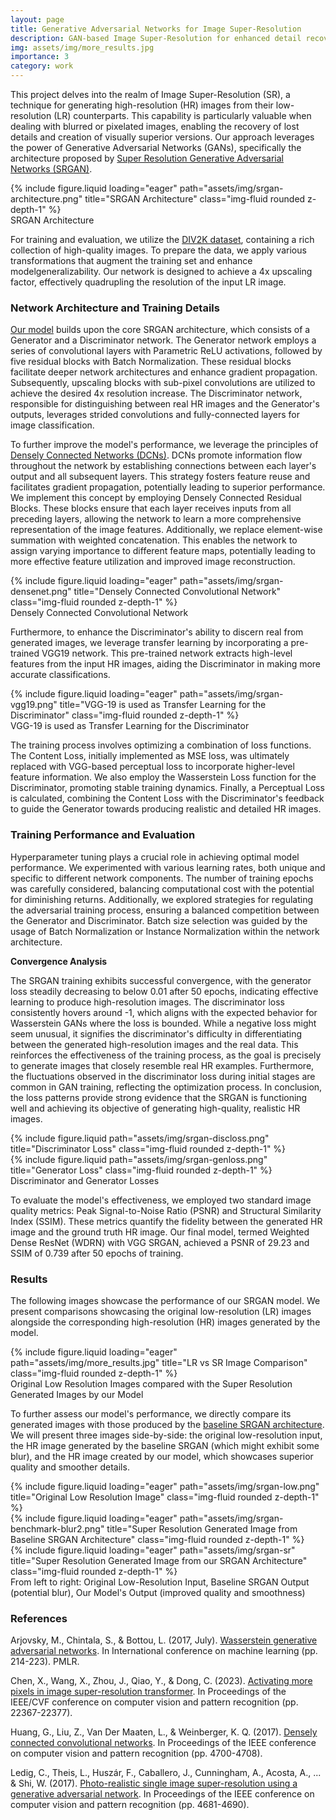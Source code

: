 ```yaml
---
layout: page
title: Generative Adversarial Networks for Image Super-Resolution
description: GAN-based Image Super-Resolution for enhanced detail recovery, achieving  4x upscaling of image resolution while preserving fine details.
img: assets/img/more_results.jpg
importance: 3
category: work
---
```


This project delves into the realm of Image Super-Resolution (SR), a technique for generating high-resolution (HR) images from their low-resolution (LR) counterparts. This capability is particularly valuable when dealing with blurred or pixelated images, enabling the recovery of lost details and creation of visually superior versions. Our approach leverages the power of Generative Adversarial Networks (GANs), specifically the architecture proposed by [Super Resolution Generative Adversarial Networks (SRGAN)](https://arxiv.org/pdf/1609.04802.pdf).

<div class="row">
    <div class="col-sm mt-3 mt-md-0">
        {% include figure.liquid loading="eager" path="assets/img/srgan-architecture.png" title="SRGAN Architecture" class="img-fluid rounded z-depth-1" %}
    </div>
</div>
<div class="caption">
    SRGAN Architecture
</div>

For training and evaluation, we utilize the [DIV2K dataset](https://data.vision.ee.ethz.ch/cvl/DIV2K/), containing a rich collection of high-quality images. To prepare the data, we apply various transformations that augment the training set and enhance modelgeneralizability. Our network is designed to achieve a 4x upscaling factor, effectively quadrupling the resolution of the input LR image.

### Network Architecture and Training Details

[Our model](https://github.com/davidperezcarrasco/SRGAN-for-Image-Super-Resolution) builds upon the core SRGAN architecture, which consists of a Generator and a Discriminator network. The Generator network employs a series of convolutional layers with Parametric ReLU activations, followed by five residual blocks with Batch Normalization. These residual blocks facilitate deeper network architectures and enhance gradient propagation. Subsequently, upscaling blocks with sub-pixel convolutions are utilized to achieve the desired 4x resolution increase. The Discriminator network, responsible for distinguishing between real HR images and the Generator's outputs, leverages strided convolutions and fully-connected layers for image classification.

To further improve the model's performance, we leverage the principles of [Densely Connected Networks (DCNs)](https://arxiv.org/pdf/1608.06993.pdf). DCNs promote information flow throughout the network by establishing connections between each layer's output and all subsequent layers. This strategy fosters feature reuse and facilitates gradient propagation, potentially leading to superior performance. We implement this concept by employing Densely Connected Residual Blocks. These blocks ensure that each layer receives inputs from all preceding layers, allowing the network to learn a more comprehensive representation of the image features. Additionally, we replace element-wise summation with weighted concatenation. This enables the network to assign varying importance to different feature maps, potentially leading to more effective feature utilization and improved image reconstruction.

<div class="row">
    <div class="col-sm mt-3 mt-md-0">
        {% include figure.liquid loading="eager" path="assets/img/srgan-densenet.png" title="Densely Connected Convolutional Network" class="img-fluid rounded z-depth-1" %}
    </div>
</div>
<div class="caption">
    Densely Connected Convolutional Network
</div>

Furthermore, to enhance the Discriminator's ability to discern real from generated images, we leverage transfer learning by incorporating a pre-trained VGG19 network. This pre-trained network extracts high-level features from the input HR images, aiding the Discriminator in making more accurate classifications.

<div class="row">
    <div class="col-sm mt-3 mt-md-0">
        {% include figure.liquid loading="eager" path="assets/img/srgan-vgg19.png" title="VGG-19 is used as Transfer Learning for the Discriminator" class="img-fluid rounded z-depth-1" %}
    </div>
</div>
<div class="caption">
    VGG-19 is used as Transfer Learning for the Discriminator
</div>

The training process involves optimizing a combination of loss functions. The Content Loss, initially implemented as MSE loss, was ultimately replaced with VGG-based perceptual loss to incorporate higher-level feature information. We also employ the Wasserstein Loss function for the Discriminator, promoting stable training dynamics. Finally, a Perceptual Loss is calculated, combining the Content Loss with the Discriminator's feedback to guide the Generator towards producing realistic and detailed HR images.

### Training Performance and Evaluation

Hyperparameter tuning plays a crucial role in achieving optimal model performance. We experimented with various learning rates, both unique and specific to different network components. The number of training epochs was carefully considered, balancing computational cost with the potential for diminishing returns. Additionally, we explored strategies for regulating the adversarial training process, ensuring a balanced competition between the Generator and Discriminator. Batch size selection was guided by the usage of Batch Normalization or Instance Normalization within the network architecture.

**Convergence Analysis**

The SRGAN training exhibits successful convergence, with the generator loss steadily decreasing to below 0.01 after 50 epochs, indicating effective learning to produce high-resolution images. The discriminator loss consistently hovers around -1, which aligns with the expected behavior for Wasserstein GANs where the loss is bounded. While a negative loss might seem unusual, it signifies the discriminator's difficulty in differentiating between the generated high-resolution images and the real data. This reinforces the effectiveness of the training process, as the goal is precisely to generate images that closely resemble real HR examples. Furthermore, the fluctuations observed in the discriminator loss during initial stages are common in GAN training, reflecting the optimization process. In conclusion, the loss patterns provide strong evidence that the SRGAN is functioning well and achieving its objective of generating high-quality, realistic HR images.

<div class="row justify-content-sm-center">
    <div class="col-sm mt-3 mt-md-0">
        {% include figure.liquid path="assets/img/srgan-discloss.png" title="Discriminator Loss" class="img-fluid rounded z-depth-1" %}
    </div>
    <div class="col-sm mt-3 mt-md-0">
        {% include figure.liquid path="assets/img/srgan-genloss.png" title="Generator Loss" class="img-fluid rounded z-depth-1" %}
    </div>
</div>
<div class="caption">
    Discriminator and Generator Losses
</div>

To evaluate the model's effectiveness, we employed two standard image quality metrics: Peak Signal-to-Noise Ratio (PSNR) and Structural Similarity Index (SSIM). These metrics quantify the fidelity between the generated HR image and the ground truth HR image. Our final model, termed Weighted Dense ResNet (WDRN) with VGG SRGAN, achieved a PSNR of 29.23 and SSIM of 0.739 after 50 epochs of training.

### Results

The following images showcase the performance of our SRGAN model. We present comparisons showcasing the original low-resolution (LR) images alongside the corresponding high-resolution (HR) images generated by the model.

<div class="row">
    <div class="col-sm mt-3 mt-md-0">
        {% include figure.liquid loading="eager" path="assets/img/more_results.jpg" title="LR vs SR Image Comparison" class="img-fluid rounded z-depth-1" %}
    </div>
</div>
<div class="caption">
    Original Low Resolution Images compared with the Super Resolution Generated Images by our Model
</div>

To further assess our model's performance, we directly compare its generated images with those produced by the [baseline SRGAN architecture](https://arxiv.org/pdf/1609.04802.pdf). We will present three images side-by-side: the original low-resolution input, the HR image generated by the baseline SRGAN (which might exhibit some blur), and the HR image created by our model, which showcases superior quality and smoother details.

<div class="row">
    <div class="col-sm mt-3 mt-md-0">
        {% include figure.liquid loading="eager" path="assets/img/srgan-low.png" title="Original Low Resolution Image" class="img-fluid rounded z-depth-1" %}
    </div>
    <div class="col-sm mt-3 mt-md-0">
        {% include figure.liquid loading="eager" path="assets/img/srgan-benchmark-blur2.png" title="Super Resolution Generated Image from Baseline SRGAN Architecture" class="img-fluid rounded z-depth-1" %}
    </div>
    <div class="col-sm mt-3 mt-md-0">
        {% include figure.liquid loading="eager" path="assets/img/srgan-sr" title="Super Resolution Generated Image from our SRGAN Architecture" class="img-fluid rounded z-depth-1" %}
    </div>
</div>
<div class="caption">
    From left to right:  Original Low-Resolution Input, Baseline SRGAN Output (potential blur), Our Model's Output (improved quality and smoothness)
</div>

### References

Arjovsky, M., Chintala, S., & Bottou, L. (2017, July). [Wasserstein generative adversarial networks](https://proceedings.mlr.press/v70/arjovsky17a.html). In International conference on machine learning (pp. 214-223). PMLR.

Chen, X., Wang, X., Zhou, J., Qiao, Y., & Dong, C. (2023). [Activating more pixels in image super-resolution transformer](https://openaccess.thecvf.com/content/CVPR2023/html/Chen_Activating_More_Pixels_in_Image_Super-Resolution_Transformer_CVPR_2023_paper.html). In Proceedings of the IEEE/CVF conference on computer vision and pattern recognition (pp. 22367-22377).

Huang, G., Liu, Z., Van Der Maaten, L., & Weinberger, K. Q. (2017). [Densely connected convolutional networks](https://openaccess.thecvf.com/content_cvpr_2017/html/Huang_Densely_Connected_Convolutional_CVPR_2017_paper.html). In Proceedings of the IEEE conference on computer vision and pattern recognition (pp. 4700-4708).

Ledig, C., Theis, L., Huszár, F., Caballero, J., Cunningham, A., Acosta, A., ... & Shi, W. (2017). [Photo-realistic single image super-resolution using a generative adversarial network](https://openaccess.thecvf.com/content_cvpr_2017/html/Ledig_Photo-Realistic_Single_Image_CVPR_2017_paper.html). In Proceedings of the IEEE conference on computer vision and pattern recognition (pp. 4681-4690).
